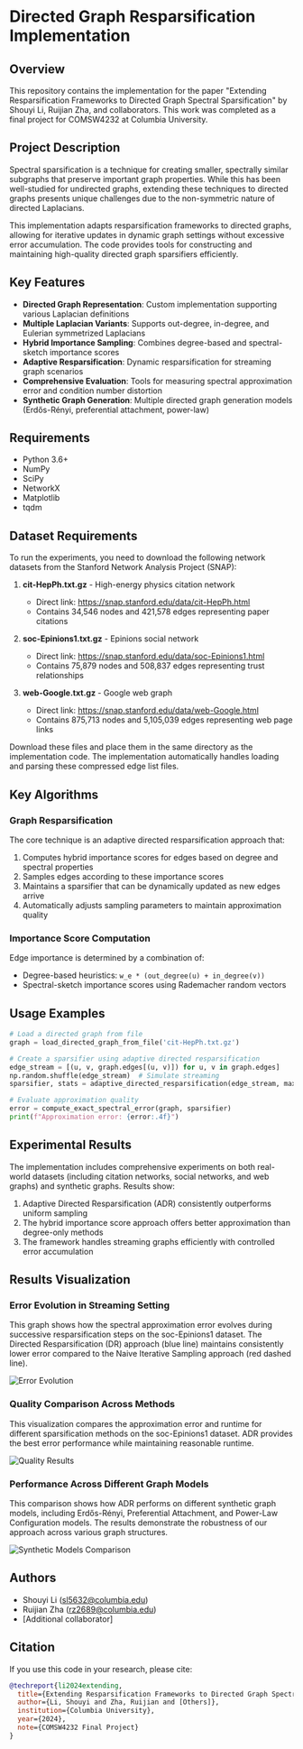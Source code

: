 # Directed Graph Resparsification Implementation

## Overview
This repository contains the implementation for the paper "Extending Resparsification Frameworks to Directed Graph Spectral Sparsification" by Shouyi Li, Ruijian Zha, and collaborators. This work was completed as a final project for COMSW4232 at Columbia University.

## Project Description
Spectral sparsification is a technique for creating smaller, spectrally similar subgraphs that preserve important graph properties. While this has been well-studied for undirected graphs, extending these techniques to directed graphs presents unique challenges due to the non-symmetric nature of directed Laplacians.

This implementation adapts resparsification frameworks to directed graphs, allowing for iterative updates in dynamic graph settings without excessive error accumulation. The code provides tools for constructing and maintaining high-quality directed graph sparsifiers efficiently.

## Key Features
- **Directed Graph Representation**: Custom implementation supporting various Laplacian definitions
- **Multiple Laplacian Variants**: Supports out-degree, in-degree, and Eulerian symmetrized Laplacians
- **Hybrid Importance Sampling**: Combines degree-based and spectral-sketch importance scores
- **Adaptive Resparsification**: Dynamic resparsification for streaming graph scenarios
- **Comprehensive Evaluation**: Tools for measuring spectral approximation error and condition number distortion
- **Synthetic Graph Generation**: Multiple directed graph generation models (Erdős-Rényi, preferential attachment, power-law)

## Requirements
- Python 3.6+
- NumPy
- SciPy
- NetworkX
- Matplotlib
- tqdm

## Dataset Requirements

To run the experiments, you need to download the following network datasets from the Stanford Network Analysis Project (SNAP):

1. **cit-HepPh.txt.gz** - High-energy physics citation network
   * Direct link: https://snap.stanford.edu/data/cit-HepPh.html
   * Contains 34,546 nodes and 421,578 edges representing paper citations

2. **soc-Epinions1.txt.gz** - Epinions social network
   * Direct link: https://snap.stanford.edu/data/soc-Epinions1.html
   * Contains 75,879 nodes and 508,837 edges representing trust relationships

3. **web-Google.txt.gz** - Google web graph
   * Direct link: https://snap.stanford.edu/data/web-Google.html
   * Contains 875,713 nodes and 5,105,039 edges representing web page links

Download these files and place them in the same directory as the implementation code. The implementation automatically handles loading and parsing these compressed edge list files.

## Key Algorithms

### Graph Resparsification
The core technique is an adaptive directed resparsification approach that:
1. Computes hybrid importance scores for edges based on degree and spectral properties
2. Samples edges according to these importance scores 
3. Maintains a sparsifier that can be dynamically updated as new edges arrive
4. Automatically adjusts sampling parameters to maintain approximation quality

### Importance Score Computation
Edge importance is determined by a combination of:
- Degree-based heuristics: `w_e * (out_degree(u) + in_degree(v))`
- Spectral-sketch importance scores using Rademacher random vectors

## Usage Examples

```python
# Load a directed graph from file
graph = load_directed_graph_from_file('cit-HepPh.txt.gz')

# Create a sparsifier using adaptive directed resparsification
edge_stream = [(u, v, graph.edges[(u, v)]) for u, v in graph.edges]
np.random.shuffle(edge_stream)  # Simulate streaming
sparsifier, stats = adaptive_directed_resparsification(edge_stream, max_size=2000)

# Evaluate approximation quality
error = compute_exact_spectral_error(graph, sparsifier)
print(f"Approximation error: {error:.4f}")
```

## Experimental Results
The implementation includes comprehensive experiments on both real-world datasets (including citation networks, social networks, and web graphs) and synthetic graphs. Results show:

1. Adaptive Directed Resparsification (ADR) consistently outperforms uniform sampling
2. The hybrid importance score approach offers better approximation than degree-only methods
3. The framework handles streaming graphs efficiently with controlled error accumulation

## Results Visualization

### Error Evolution in Streaming Setting
This graph shows how the spectral approximation error evolves during successive resparsification steps on the soc-Epinions1 dataset. The Directed Resparsification (DR) approach (blue line) maintains consistently lower error compared to the Naive Iterative Sampling approach (red dashed line).

![Error Evolution](soc-Epinions1_error_evolution.png)

### Quality Comparison Across Methods
This visualization compares the approximation error and runtime for different sparsification methods on the soc-Epinions1 dataset. ADR provides the best error performance while maintaining reasonable runtime.

![Quality Results](soc-Epinions1_quality_results.png)

### Performance Across Different Graph Models
This comparison shows how ADR performs on different synthetic graph models, including Erdős-Rényi, Preferential Attachment, and Power-Law Configuration models. The results demonstrate the robustness of our approach across various graph structures.

![Synthetic Models Comparison](synthetic_models_comparison.png)

## Authors
- Shouyi Li (sl5632@columbia.edu)
- Ruijian Zha (rz2689@columbia.edu)
- [Additional collaborator]

## Citation
If you use this code in your research, please cite:

```bibtex
@techreport{li2024extending,
  title={Extending Resparsification Frameworks to Directed Graph Spectral Sparsification},
  author={Li, Shouyi and Zha, Ruijian and [Others]},
  institution={Columbia University},
  year={2024},
  note={COMSW4232 Final Project}
}
```